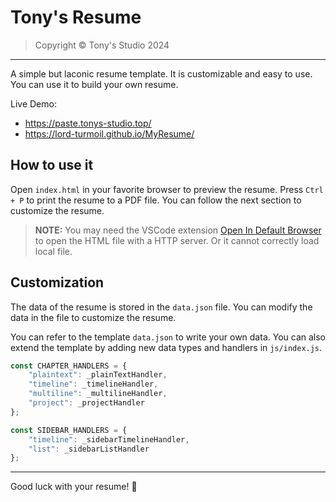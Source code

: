 # Tony's Resume

> Copyright &copy; Tony's Studio 2024

---

A simple but laconic resume template. It is customizable and easy to use. You can use it to build your own resume.

Live Demo:

- <https://paste.tonys-studio.top/>
- <https://lord-turmoil.github.io/MyResume/>

## How to use it

Open `index.html` in your favorite browser to preview the resume. Press `Ctrl + P` to print the resume to a PDF file. You can follow the next section to customize the resume.

> **NOTE:** You may need the VSCode extension [Open In Default Browser](https://marketplace.visualstudio.com/items?itemName=peakchen90.open-html-in-browser) to open the HTML file with a HTTP server. Or it cannot correctly load local file.

## Customization

The data of the resume is stored in the `data.json` file. You can modify the data in the file to customize the resume.

You can refer to the template `data.json` to write your own data. You can also extend the template by adding new data types and handlers in `js/index.js`.

```js
const CHAPTER_HANDLERS = {
    "plaintext": _plainTextHandler,
    "timeline": _timelineHandler,
    "multiline": _multilineHandler,
    "project": _projectHandler
};

const SIDEBAR_HANDLERS = {
    "timeline": _sidebarTimelineHandler,
    "list": _sidebarListHandler
};
```

---

Good luck with your resume! 🚀
